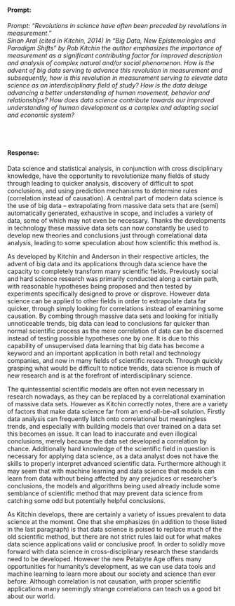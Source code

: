 #### Prompt:
###### Prompt: “Revolutions in science have often been preceded by revolutions in measurement.” <br>Sinan Aral (cited in Kitchin, 2014)   In “Big Data, New Epistemologies and Paradigm Shifts” by Rob Kitchin the author emphasizes the importance of measurement as a significant contributing factor for improved description and analysis of complex natural and/or social phenomenon. How is the advent of big data serving to advance this revolution in measurement and subsequently, how is this revolution in measurement serving to elevate data science as an interdisciplinary field of study? How is the data deluge advancing a better understanding of human movement, behavior and relationships? How does data science contribute towards our improved understanding of human development as a complex and adapting social and economic system?
<br>

#### Response:
Data science and statistical analysis, in conjunction with cross disciplinary knowledge,  have the opportunity to revolutionize many fields of study through leading to quicker analysis, discovery of difficult to spot conclusions, and using prediction mechanisms to determine rules (correlation instead of causation). A central part of modern data science is the use of big data – extrapolating from massive data sets that are (semi) automatically generated, exhaustive in scope, and includes a variety of data, some of which may not even be necessary. Thanks the developments in technology these massive data sets can now constantly be used to develop new theories and conclusions just through correlational data analysis, leading to some speculation about how scientific this method is.
  
As developed by Kitchin and Anderson in their respective articles, the advent of big data and its applications through data science have the capacity to completely transform many scientific fields. Previously social and hard science research was primarily conducted along a certain path, with reasonable hypotheses being proposed and then tested by experiments specifically designed to prove or disprove. However data science can be applied to other fields in order to extrapolate data far quicker, through simply looking for correlations instead of examining some causation. By combing through massive data sets and looking for initially unnoticeable trends, big data can lead to conclusions far quicker than normal scientific process as the mere correlation of data can be discerned instead of testing possible hypotheses one by one. It is due to this capability of unsupervised data learning that big data has become a keyword and an important application in both retail and technology companies, and now in many fields of scientific research. Through quickly grasping what would be difficult to notice trends, data science is much of new research and is at the forefront of interdisciplinary science. 
    
The quintessential scientific models are often not even necessary in research nowadays, as they can be replaced by a correlational examination of massive data sets. However as Kitchin correctly notes, there are a variety of factors that make data science far from an end-all-be-all solution. Firstly data analysis can frequently latch onto correlational but meaningless trends, and especially with building models that over trained on a data set this becomes an issue. It can lead to inaccurate and even illogical conclusions, merely because the data set developed a correlation by chance. Additionally hard knowledge of the scientific field in question is necessary for applying data science, as a data analyst does not have the skills to properly interpret advanced scientific data. Furthermore although it may seem that with machine learning and data science that models can learn from data without being affected by any prejudices or researcher’s conclusions, the models and algorithms being used already include some semblance of scientific method that may prevent data science from catching some odd but potentially helpful conclusions.
    
As Kitchin develops, there are certainly a variety of issues prevalent to data science at the moment. One that she emphasizes (in addition to those listed in the last paragraph) is that data science is poised to replace much of the old scientific method, but there are not strict rules laid out for what makes data science applications valid or conclusive proof. In order to solidly move forward with data science in cross-disciplinary research these standards need to be developed. However the new Petabyte Age offers many opportunities for humanity’s development, as we can use data tools and machine learning to learn more about our society and science than ever before. Although correlation is not causation, with proper scientific applications many seemingly strange correlations can teach us a good bit about our world.
